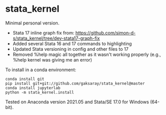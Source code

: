 # stata_kernel

Minimal personal version.
- Stata 17 inline graph fix from: https://github.com/simon-d-s/stata_kernel/tree/dev-stata17-graph-fix
- Added several Stata 16 and 17 commands to highlighting
- Updated Stata versioning in config and other files to 17
- Removed %help magic all together as it wasn't working properly (e.g., %help kernel was giving me an error)

To install in a conda environment:
```
conda install git
pip install git+git://github.com/gaksaray/stata_kernel@master
conda install jupyterlab
python -m stata_kernel.install
```
Tested on Anaconda version 2021.05 and Stata/SE 17.0 for Windows (64-bit).

